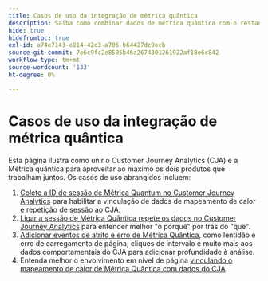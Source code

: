 ```yaml
---
title: Casos de uso da integração de métrica quântica
description: Saiba como combinar dados de métrica quântica com o restante dos dados no Customer Journey Analytics.
hide: true
hidefromtoc: true
exl-id: a74e7143-e814-42c3-a706-b64427dc9ecb
source-git-commit: 7e6c9fc2e8505b46a2674301261922af18e6c842
workflow-type: tm+mt
source-wordcount: '133'
ht-degree: 0%

---
```


# Casos de uso da integração de métrica quântica

Esta página ilustra como unir o Customer Journey Analytics (CJA) e a Métrica quântica para aproveitar ao máximo os dois produtos que trabalham juntos.  Os casos de uso abrangidos incluem:

1. [Colete a ID de sessão de Métrica Quantum no Customer Journey Analytics](collect-session-id.md) para habilitar a vinculação de dados de mapeamento de calor e repetição de sessão ao CJA.
1. [Ligar a sessão de Métrica Quântica repete os dados no Customer Journey Analytics](tie-session-replays.md) para entender melhor &quot;o porquê&quot; por trás do &quot;quê&quot;.
1. [Adicionar eventos de atrito e erro de Métrica Quântica](friction-events.md), como lentidão e erro de carregamento de página, cliques de intervalo e muito mais aos dados comportamentais do CJA para adicionar profundidade à análise.
1. Entenda melhor o envolvimento em nível de página [vinculando o mapeamento de calor de Métrica Quântica com dados do CJA](heatmap.md).
